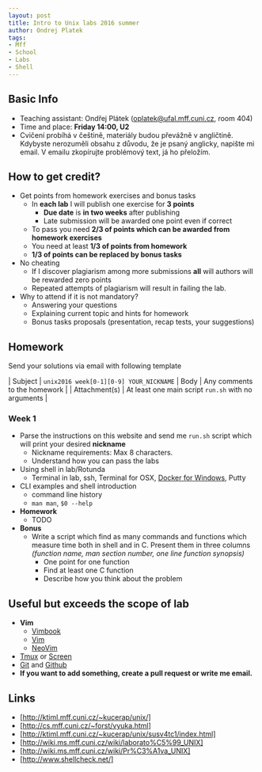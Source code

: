 ```yaml
---
layout: post
title: Intro to Unix labs 2016 summer
author: Ondrej Platek
tags:
- Mff
- School
- Labs
- Shell
---
```


Basic Info
----------
- Teaching assistant: Ondřej Plátek (oplatek@ufal.mff.cuni.cz, room 404)
- Time and place: **Friday 14:00, U2**
- Cvičení probíhá v češtině, materiály budou převážně v angličtině. Kdybyste nerozuměli obsahu z důvodu, že je psaný anglicky, napište mi email. V emailu zkopírujte problémový text, já ho přeložím.


How to get credit?
------------------
- Get points from homework exercises and bonus tasks
    - In **each lab** I will publish one exercise for **3 points**
        - **Due date** is **in two weeks** after publishing
        - Late submission will be awarded one point even if correct
    - To pass you need **2/3 of points which can be awarded from homework exercises**
    - You need  at least **1/3 of points from homework**
    - **1/3 of points can be replaced by bonus tasks**
- No cheating
    - If I discover plagiarism among more submissions **all** will authors will be rewarded zero points
    - Repeated attempts of plagiarism will result in failing the lab.
- Why to attend if it is not mandatory?
    - Answering your questions
    - Explaining current topic and hints for homework
    - Bonus tasks proposals (presentation, recap tests, your suggestions)

Homework
--------
Send your solutions via email with following template

| Subject | `unix2016 week[0-1][0-9] YOUR_NICKNAME`
| Body    | Any comments to the homework |
| Attachment(s) | At least one main script `run.sh` with no arguments |

### Week 1
- Parse the instructions on this website and send me `run.sh` script which will print your desired **nickname**
    - Nickname requirements: Max 8 characters.
    - Understand how you can pass the labs
- Using shell in lab/Rotunda
    - Terminal in lab, ssh, Terminal for OSX, [Docker for Windows]( https://docs.docker.com/windows/step_one/), Putty
- CLI examples and shell introduction
    - command line history
    - `man man`, `$0 --help`
- **Homework**
    - TODO
- **Bonus**
    - Write a script which find as many commands and functions which measure time both in shell and in C.
      Present them in three columns *(function name, man section number, one line function synopsis)*
        - One point for one function
        - Find at least one C function
        - Describe how you think about the problem


Useful but exceeds the scope of lab
-----------------------------------
- **Vim**
    - [Vimbook](ftp://ftp.vim.org/pub/vim/doc/book/vimbook-OPL.pdf)
    - [Vim](https://github.com/vim/vim)
    - [NeoVim](https://github.com/neovim/neovim)
- [Tmux](https://tmux.github.io/) or [Screen](https://www.gnu.org/software/screen/)
- [Git](http://git-scm.com/docs/gittutorial) and [Github](https://guides.github.com/activities/hello-world/)
- **If you want to add something, create a pull request or write me email.**

Links
-----
- [http://ktiml.mff.cuni.cz/~kucerap/unix/]
- [http://cs.mff.cuni.cz/~forst/vyuka.html]
- [http://ktiml.mff.cuni.cz/~kucerap/unix/susv4tc1/index.html]
- [http://wiki.ms.mff.cuni.cz/wiki/laborato%C5%99_UNIX]
- [http://wiki.ms.mff.cuni.cz/wiki/Pr%C3%A1va_UNIX]
- [http://www.shellcheck.net/]
